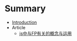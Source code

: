 # Summary

* [Introduction](README.md)
* Article
	* [js中与FP有关的概念与运用](article/javascript-functional-programming.md)

